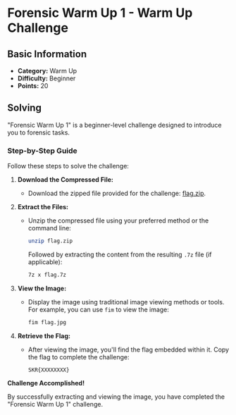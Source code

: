 # Forensic Warm Up 1 - Warm Up Challenge

## Basic Information
- **Category:** Warm Up
- **Difficulty:** Beginner
- **Points:** 20

## Solving
"Forensic Warm Up 1" is a beginner-level challenge designed to introduce you to forensic tasks.

### Step-by-Step Guide

Follow these steps to solve the challenge:

1. **Download the Compressed File:**
   - Download the zipped file provided for the challenge: [flag.zip](https://skrctf.me/files/33e594f52cf712f624799ff763a6a27a/flag.zip).

2. **Extract the Files:**
   - Unzip the compressed file using your preferred method or the command line:
     ```bash
     unzip flag.zip
     ```
     Followed by extracting the content from the resulting `.7z` file (if applicable):
     ```bash
     7z x flag.7z
     ```

3. **View the Image:**
   - Display the image using traditional image viewing methods or tools. For example, you can use `fim` to view the image:
     ```bash
     fim flag.jpg
     ```

4. **Retrieve the Flag:**
   - After viewing the image, you'll find the flag embedded within it. Copy the flag to complete the challenge:
     ```
     SKR{XXXXXXXX}
     ```

**Challenge Accomplished!**

By successfully extracting and viewing the image, you have completed the "Forensic Warm Up 1" challenge.

